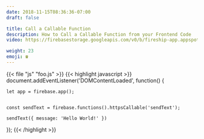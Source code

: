 ```yaml
---
date: 2018-11-15T08:36:36-07:00
draft: false

title: Call a Callable Function
description: How to Call a Callable Function from your Frontend Code
video: https://firebasestorage.googleapis.com/v0/b/fireship-app.appspot.com/o/courses%2Fcloud-functions-master-course%2F6-callit.mp4?alt=media&token=46aa1e58-1792-459f-afba-f4fd5abe94f7

weight: 23
emoji: ☎️
---
```


{{< file "js" "foo.js" >}}
{{< highlight javascript >}}
document.addEventListener('DOMContentLoaded', function() {

    let app = firebase.app();


    const sendText = firebase.functions().httpsCallable('sendText');

    sendText({ message: 'Hello World!' })
});
{{< /highlight >}}